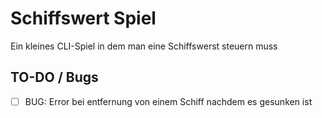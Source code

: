 # Schiffswert Spiel
 Ein kleines CLI-Spiel in dem man eine Schiffswerst steuern muss

## TO-DO / Bugs
- [ ] BUG: Error bei entfernung von einem Schiff nachdem es gesunken ist
